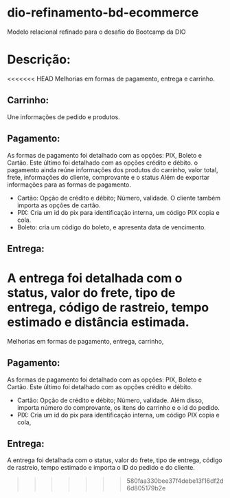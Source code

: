 # dio-refinamento-bd-ecommerce
Modelo relacional refinado para o desafio do Bootcamp da DIO

# Descrição:
<<<<<<< HEAD
Melhorias em formas de pagamento, entrega e carrinho.

## Carrinho: 
Une informações de pedido e produtos.

## Pagamento:
As formas de pagamento foi detalhado com as opções: PIX, Boleto e Cartão. Este último foi detalhado com as opções crédito e débito.
o pagamento ainda reúne informações dos produtos do carrinho, valor total, frete, informações do cliente, comprovante e o status Além de exportar informações para as formas de pagamento.

* Cartão: Opção de crédito e débito; Número, validade. O cliente também importa as opções de cartão.
* PIX: Cria um id do pix para identificação interna, um código PIX copia e cola.
* Boleto: cria um código do boleto, e apresenta data de vencimento.

## Entrega:
A entrega foi detalhada com o status, valor do frete, tipo de entrega, código de rastreio, tempo estimado e distância estimada.
=======
Melhorias em formas de pagamento, entrega, carrinho, 


## Pagamento:
As formas de pagamento foi detalhado com as opções: PIX, Boleto e Cartão. Este último foi detalhado com as opções crédito e débito.

* Cartão: Opção de crédito e débito; Número, validade. Além disso, importa número do comprovante, os itens do carrinho e o id do pedido.
* PIX: Cria um id do pix para identificação interna, um código PIX copia e cola,   


## Entrega:
A entrega foi detalhada com o status, valor do frete, tipo de entrega, código de rastreio, tempo estimado e importa o ID do pedido e do cliente.

>>>>>>> 580faa330bee37f4debe13f16df2d6d805179b2e
